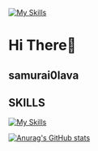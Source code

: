 [![My Skills](https://skillicons.dev/icons?i=c,linux,vim,vscode,arduino,blender)](https://skillicons.dev)


# Hi There👋

## samurai0lava

## SKILLS
[![My Skills](https://skillicons.dev/icons?i=c,linux,vim,vscode,arduino,blender)](https://skillicons.dev)

[![Anurag's GitHub stats](https://github-readme-stats.vercel.app/api?username=samurai0lava)](https://github.com/anuraghazra/github-readme-stats)
